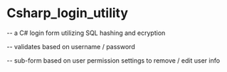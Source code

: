 # Csharp_login_utility



-- a C# login form utilizing SQL hashing and ecryption

-- validates based on username / password

-- sub-form based on user permission settings to remove / edit user info